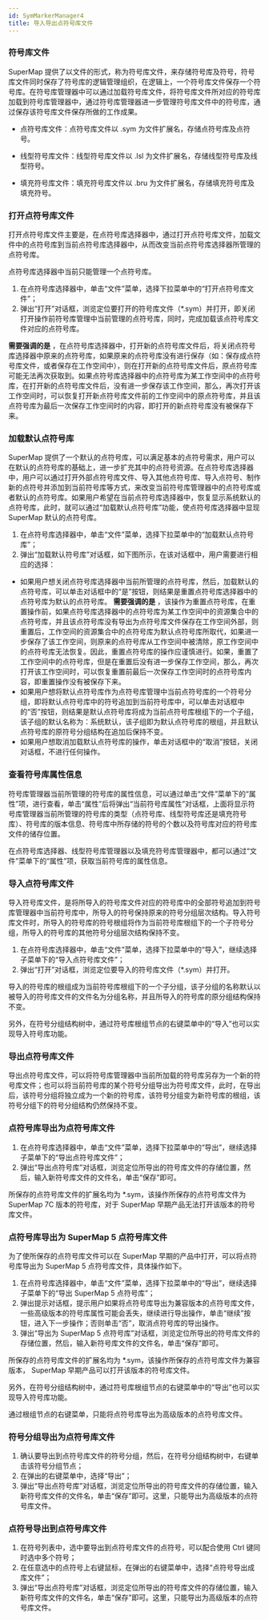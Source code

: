 ```yaml
---
id: SymMarkerManager4
title: 导入导出点符号库文件
---
```

### 符号库文件

SuperMap
提供了以文件的形式，称为符号库文件，来存储符号库及符号，符号库文件同时保存了符号库的逻辑管理组织，在逻辑上，一个符号库文件保存一个符号库。在符号库管理器中可以通过加载符号库文件，将符号库文件所对应的符号库加载到符号库管理器中，通过符号库管理器进一步管理符号库文件中的符号库，通过保存该符号库文件保存所做的工作成果。

* 点符号库文件：点符号库文件以 .sym 为文件扩展名，存储点符号库及点符号。

* 线型符号库文件：线型符号库文件以 .lsl 为文件扩展名，存储线型符号库及线型符号。

* 填充符号库文件：填充符号库文件以 .bru 为文件扩展名，存储填充符号库及填充符号。

### 打开点符号库文件

打开点符号库文件主要是，在点符号库选择器中，通过打开点符号库文件，加载文件中的点符号库到当前点符号库选择器中，从而改变当前点符号库选择器所管理的点符号库。

点符号库选择器中当前只能管理一个点符号库。

1. 在点符号库选择器中，单击“文件”菜单，选择下拉菜单中的“打开点符号库文件”；
2. 弹出“打开”对话框，浏览定位要打开的符号库文件（*.sym）并打开，即关闭打开操作前符号库管理中当前管理的点符号库，同时，完成加载该点符号库文件对应的点符号库。

**需要强调的是**
，在点符号库选择器中，打开新的点符号库文件后，将关闭点符号库选择器中原来的点符号库，如果原来的点符号库没有进行保存（如：保存成点符号库文件，或者保存在工作空间中），则在打开新的点符号库文件后，原点符号库可能无法再次获取到。如果点符号库选择器中的点符号库为某工作空间中的点符号库，在打开新的点符号库文件后，没有进一步保存该工作空间，那么，再次打开该工作空间时，可以恢复打开新点符号库文件前的工作空间中的原点符号库，并且该点符号库为最后一次保存工作空间时的内容，即打开的新点符号库没有被保存下来。

### 加载默认点符号库

SuperMap 提供了一个默认的点符号库，可以满足基本的点符号需求，用户可以在默认的点符号库的基础上，进一步扩充其中的点符号资源。在点符号库选择器中，用户可以通过打开外部点符号库文件、导入其他点符号库、导入点符号、制作新的点符号并添加到当前符号库等方式，来改变当前符号库管理器中的点符号库或者默认的点符号库。如果用户希望在当前点符号库选择器中，恢复显示系统默认的点符号库，此时，就可以通过“加载默认点符号库”功能，使点符号库选择器中显现
SuperMap 默认的点符号库。

1. 在点符号库选择器中，单击“文件”菜单，选择下拉菜单中的“加载默认点符号库”； 
2. 弹出“加载默认符号库”对话框，如下图所示，在该对话框中，用户需要进行相应的选择：  

* 如果用户想关闭点符号库选择器中当前所管理的点符号库，然后，加载默认的点符号库，可以单击对话框中的“是”按钮，则结果是重置点符号库选择器中的点符号库为默认的点符号库。 **需要强调的是** ，该操作为重置点符号库，在重置操作前，如果点符号库选择器中的点符号库为某工作空间中的资源集合中的点符号库，并且该点符号库没有导出为点符号库文件保存在工作空间外部，则重置后，工作空间的资源集合中的点符号库为默认点符号库所取代，如果进一步保存了该工作空间，则原来的点符号库从工作空间中被清除，原工作空间中的点符号库无法恢复。因此，重置点符号库的操作应谨慎进行。如果，重置了工作空间中的点符号库，但是在重置后没有进一步保存工作空间，那么，再次打开该工作空间时，可以恢复重置前最后一次保存工作空间时的点符号库内容，即重置操作没有被保存下来。
* 如果用户想将默认点符号库作为点符号库管理中当前点符号库的一个符号分组，即将默认点符号库中的符号追加到当前符号库中，可以单击对话框中的“否”按钮，则结果是默认点符号库将成为当前点符号库根组下的一个子组，该子组的默认名称为：系统默认，该子组即为默认点符号库的根组，并且默认点符号库的原符号分组结构在追加后保持不变。
* 如果用户想取消加载默认点符号库的操作，单击对话框中的“取消”按钮，关闭对话框，不进行任何操作。

### 查看符号库属性信息

符号库管理器当前所管理的符号库的属性信息，可以通过单击“文件”菜单下的“属性”项，进行查看，单击“属性”后将弹出“当前符号库属性”对话框，上面将显示符号库管理器当前所管理的符号库的类型（点符号库、线型符号库还是填充符号库）、符号库的版本信息、符号库中所存储的符号的个数以及符号库对应的符号库文件的储存位置。

在点符号库选择器、线型符号库管理器以及填充符号库管理器中，都可以通过“文件”菜单下的“属性”项，获取当前符号库的属性信息。

### 导入点符号库文件

导入符号库文件，是将所导入的符号库文件对应的符号库中的全部符号追加到符号库管理器中当前符号库中，所导入的符号保持原来的符号分组层次结构。导入符号库文件时，所导入的符号库的符号根组将作为当前符号库根组下的一个子符号分组，所导入的符号库的其他符号分组层次结构保持不变。

1. 在点符号库选择器中，单击“文件”菜单，选择下拉菜单中的“导入”，继续选择子菜单下的“导入点符号库文件”；
2. 弹出“打开”对话框，浏览定位要导入的符号库文件（*.sym）并打开。 

导入的符号库的根组成为当前符号库根组下的一个子分组，该子分组的名称默认以被导入的符号库文件的文件名为分组名称，并且所导入的符号库的原分组结构保持不变。

另外，在符号分组结构树中，通过符号库根组节点的右键菜单中的“导入”也可以实现导入符号库功能。

### 导出点符号库文件

导出点符号库文件，可以将符号库管理器中当前所加载的符号库另存为一个新的符号库文件；也可以将当前符号库的某个符号分组导出为符号库文件，此时，在导出后，该符号分组将独立成为一个新的符号库，该符号分组变为新符号库的根组，该符号分组下的符号分组结构仍然保持不变。

### 点符号库导出为点符号库文件

1. 在点符号库选择器中，单击“文件”菜单，选择下拉菜单中的“导出”，继续选择子菜单下的“导出点符号库文件”； 
2. 弹出“导出点符号库”对话框，浏览定位所导出的符号库文件的存储位置，然后，输入新符号库文件的文件名，单击“保存”即可。 

所保存的点符号库文件的扩展名均为 *.sym，该操作所保存的点符号库文件为 SuperMap 7C 版本的符号库，对于 SuperMap
早期产品无法打开该版本的符号库文件。

### 点符号库导出为 SuperMap 5 点符号库文件

为了使所保存的点符号库文件可以在 SuperMap 早期的产品中打开，可以将点符号库导出为 SuperMap 5 点符号库文件，具体操作如下。

1. 在点符号库选择器中，单击“文件”菜单，选择下拉菜单中的“导出”，继续选择子菜单下的“导出 SuperMap 5 点符号库”； 
2. 弹出提示对话框，提示用户如果将点符号库导出为兼容版本的点符号库文件，一些高级版本的符号库属性可能会丢失，继续进行导出操作，单击“继续”按钮，进入下一步操作；否则单击“否”，取消点符号库的导出操作。 
3. 弹出“导出为 SuperMap 5 点符号库”对话框，浏览定位所导出的符号库文件的存储位置，然后，输入新符号库文件的文件名，单击“保存”即可。 

所保存的点符号库文件的扩展名均为 *.sym，该操作所保存的点符号库文件为兼容版本， SuperMap 早期产品可以打开该版本的符号库文件。

另外，在符号分组结构树中，通过符号库根组节点的右键菜单中的“导出”也可以实现导入符号库功能。

通过根组节点的右键菜单，只能将点符号库导出为高级版本的点符号库文件。

### 符号分组导出为点符号库文件

1. 确认要导出到点符号库文件的符号分组，然后，在符号分组结构树中，右键单击该符号分组节点；
2. 在弹出的右键菜单中，选择“导出”；
3. 弹出“导出点符号库”对话框，浏览定位所导出的符号库文件的存储位置，输入新符号库文件的文件名，单击“保存”即可。这里，只能导出为高级版本的点符号库文件。

### 点符号导出到点符号库文件

1. 在符号列表中，选中要导出到点符号库文件的点符号，可以配合使用 Ctrl 键同时选中多个符号；
2. 在任意选中的点符号上右键鼠标，在弹出的右键菜单中，选择“点符号导出成库文件”； 
3. 弹出“导出点符号库”对话框，浏览定位所导出的符号库文件的存储位置，输入新符号库文件的文件名，单击“保存”即可。这里，只能导出为高级版本的点符号库文件。
